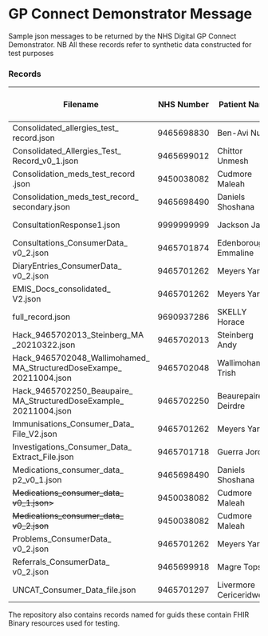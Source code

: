 # GP Connect Demonstrator Message
Sample json messages to be returned by the NHS Digital GP Connect Demonstrator. 
NB All these records refer to synthetic data constructed for test purposes

### Records
| Filename | NHS Number | Patient Name | Description | <sub>Deployed? <br/> D'strator Patient # </sub> | D'strator NHS # | D'strator Patient Name |
| -------- | ---------- | ------------ | ----------- | --------  | ---------------------: | ------------------------- |
|Consolidated_allergies_test_<br/>record.json|9465698830|Ben-Avi Nusa| Rich Data Demonstrator Patient | Y 24 | 9690937332 | Beyer |
|Consolidated_Allergies_Test_<br/>Record_v0_1.json|9465699012|Chittor Unmesh| ? | N | | | |
|Consolidation_meds_test_record<br/>.json|9450038082|Cudmore Maleah| Rich Data Demonstrator Patient | Y 22 | 9690937316 | Pye|
|Consolidation_meds_test_record_<br/>secondary.json|9465698490|Daniels Shoshana| Rich Data Demonstrator Patient | Y 23 | 9690937324 | Oakes |
|ConsultationResponse1.json|9999999999|Jackson Jane| Patient 2 Consultations and Problems  | Y 2 | 9690937286 | Skelly |
|Consultations_ConsumerData_<br/>v0_2.json|9465701874|Edenborough Emmaline| Rich Consultations | N | | | |
|DiaryEntries_ConsumerData_<br/>v0_2.json|9465701262|Meyers Yannis| Rich Diary Entries | N | | | |
|EMIS_Docs_consolidated_<br/>V2.json|9465701262|Meyers Yannis| Rich Document References  |  N  | | |
|full_record.json|9690937286|SKELLY Horace| Demonstrator Patient 2 Migration record | Y 2 | 9690937286 | Skelly |
|Hack_9465702013_Steinberg_MA<br/>_20210322.json|9465702013|Steinberg Andy| Oct 2021 Hack Demonstrator Patient | Y 27 | 9690937820 | Lynch |
|Hack_9465702048_Wallimohamed_<br/>MA_StructuredDoseExampe_<br/>20211004.json|9465702048|Wallimohamed Trish| Oct 2021 Hack Demonstrator Patient | Y 25 | 9690938193 | Prout |
|Hack_9465702250_Beaupaire_<br/>MA_StructuredDoseExample_<br/>20211004.json|9465702250|Beaurepaire Deirdre| Oct 2021 Hack Demonstrator Patient | Y 26 | 9690937464 | Mackay |
|Immunisations_Consumer_Data_<br/>File_V2.json|9465701262|Meyers Yannis| Rich Immunizations | N  | | |
|Investigations_Consumer_Data_<br/>Extract_File.json|9465701718|Guerra Jordan| Rich Investigations | N  | | |
|Medications_consumer_data_<br/>p2_v0_1.json|9465698490|Daniels Shoshana| Rich Demonstrator Patient | N  23 | 9690937324 | Oakes |
|<del>Medications_consumer_data_<br/>v0_1.json></del>|9450038082|Cudmore Maleah| Rich Demonstrator Patient copied to Consolidation_meds_test_record.json | N 22 | 9690937316 |  Pye |
|<del>Medications_consumer_data_<br/>v0_2.json</del>|9450038082|Cudmore Maleah| Rich Demonstrator Patient copied to Consolidation_meds_test_record.json  | N 22 | 9690937316 |  Pye |
|Problems_ConsumerData_<br/>v0_2.json|9465701262|Meyers Yannis| Rich Problems | N  | | |
|Referrals_ConsumerData_<br/>v0_2.json|9465699918|Magre Topsy| Rich Referrals | N | | |
|UNCAT_Consumer_Data_file.json|9465701297|Livermore Cericeridwen| Rich Uncategorised | N | | |


The repository also contains records named for guids these contain FHIR Binary resources used for testing.
